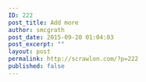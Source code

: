 ```yaml
---
ID: 222
post_title: Add more
author: smcgrath
post_date: 2015-09-20 01:04:03
post_excerpt: ""
layout: post
permalink: http://scrawlon.com/?p=222
published: false
---
```

